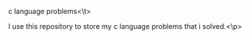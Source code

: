 <t>c language problems<\t>
<p> I use this repository to store my c language problems that i solved.<\p>
